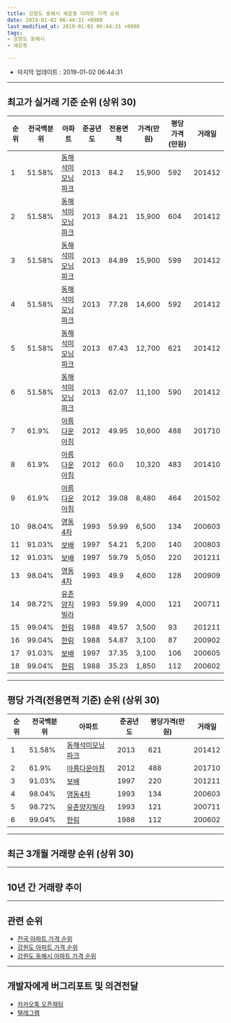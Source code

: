 ```yaml
---
title: 강원도 동해시 쇄운동 아파트 가격 순위
date: 2019-01-02 06:44:31 +0900
last_modified_at: 2019-01-02 06:44:31 +0900
tags:
- 강원도 동해시
- 쇄운동

---
```


* 마지막 업데이트 : 2019-01-02 06:44:31

---

## 최고가 실거래 기준 순위 (상위 30)


|순위|전국백분위|아파트|준공년도|전용면적|가격(만원)|평당가격(만원)|거래일|
|---|---|---|---|---|---|---|---|
|1|51.58%|[동해석미모닝파크](https://search.naver.com/search.naver?query=%EA%B0%95%EC%9B%90%EB%8F%84+%EB%8F%99%ED%95%B4%EC%8B%9C+%EC%87%84%EC%9A%B4%EB%8F%99+%EB%8F%99%ED%95%B4%EC%84%9D%EB%AF%B8%EB%AA%A8%EB%8B%9D%ED%8C%8C%ED%81%AC)|2013|84.2|15,900|592|201412|
|2|51.58%|[동해석미모닝파크](https://search.naver.com/search.naver?query=%EA%B0%95%EC%9B%90%EB%8F%84+%EB%8F%99%ED%95%B4%EC%8B%9C+%EC%87%84%EC%9A%B4%EB%8F%99+%EB%8F%99%ED%95%B4%EC%84%9D%EB%AF%B8%EB%AA%A8%EB%8B%9D%ED%8C%8C%ED%81%AC)|2013|84.21|15,900|604|201412|
|3|51.58%|[동해석미모닝파크](https://search.naver.com/search.naver?query=%EA%B0%95%EC%9B%90%EB%8F%84+%EB%8F%99%ED%95%B4%EC%8B%9C+%EC%87%84%EC%9A%B4%EB%8F%99+%EB%8F%99%ED%95%B4%EC%84%9D%EB%AF%B8%EB%AA%A8%EB%8B%9D%ED%8C%8C%ED%81%AC)|2013|84.89|15,900|599|201412|
|4|51.58%|[동해석미모닝파크](https://search.naver.com/search.naver?query=%EA%B0%95%EC%9B%90%EB%8F%84+%EB%8F%99%ED%95%B4%EC%8B%9C+%EC%87%84%EC%9A%B4%EB%8F%99+%EB%8F%99%ED%95%B4%EC%84%9D%EB%AF%B8%EB%AA%A8%EB%8B%9D%ED%8C%8C%ED%81%AC)|2013|77.28|14,600|592|201412|
|5|51.58%|[동해석미모닝파크](https://search.naver.com/search.naver?query=%EA%B0%95%EC%9B%90%EB%8F%84+%EB%8F%99%ED%95%B4%EC%8B%9C+%EC%87%84%EC%9A%B4%EB%8F%99+%EB%8F%99%ED%95%B4%EC%84%9D%EB%AF%B8%EB%AA%A8%EB%8B%9D%ED%8C%8C%ED%81%AC)|2013|67.43|12,700|621|201412|
|6|51.58%|[동해석미모닝파크](https://search.naver.com/search.naver?query=%EA%B0%95%EC%9B%90%EB%8F%84+%EB%8F%99%ED%95%B4%EC%8B%9C+%EC%87%84%EC%9A%B4%EB%8F%99+%EB%8F%99%ED%95%B4%EC%84%9D%EB%AF%B8%EB%AA%A8%EB%8B%9D%ED%8C%8C%ED%81%AC)|2013|62.07|11,100|590|201412|
|7|61.9%|[아름다운아침](https://search.naver.com/search.naver?query=%EA%B0%95%EC%9B%90%EB%8F%84+%EB%8F%99%ED%95%B4%EC%8B%9C+%EC%87%84%EC%9A%B4%EB%8F%99+%EC%95%84%EB%A6%84%EB%8B%A4%EC%9A%B4%EC%95%84%EC%B9%A8)|2012|49.95|10,600|488|201710|
|8|61.9%|[아름다운아침](https://search.naver.com/search.naver?query=%EA%B0%95%EC%9B%90%EB%8F%84+%EB%8F%99%ED%95%B4%EC%8B%9C+%EC%87%84%EC%9A%B4%EB%8F%99+%EC%95%84%EB%A6%84%EB%8B%A4%EC%9A%B4%EC%95%84%EC%B9%A8)|2012|60.0|10,320|483|201410|
|9|61.9%|[아름다운아침](https://search.naver.com/search.naver?query=%EA%B0%95%EC%9B%90%EB%8F%84+%EB%8F%99%ED%95%B4%EC%8B%9C+%EC%87%84%EC%9A%B4%EB%8F%99+%EC%95%84%EB%A6%84%EB%8B%A4%EC%9A%B4%EC%95%84%EC%B9%A8)|2012|39.08|8,480|464|201502|
|10|98.04%|[영동4차](https://search.naver.com/search.naver?query=%EA%B0%95%EC%9B%90%EB%8F%84+%EB%8F%99%ED%95%B4%EC%8B%9C+%EC%87%84%EC%9A%B4%EB%8F%99+%EC%98%81%EB%8F%994%EC%B0%A8)|1993|59.99|6,500|134|200603|
|11|91.03%|[보배](https://search.naver.com/search.naver?query=%EA%B0%95%EC%9B%90%EB%8F%84+%EB%8F%99%ED%95%B4%EC%8B%9C+%EC%87%84%EC%9A%B4%EB%8F%99+%EB%B3%B4%EB%B0%B0)|1997|54.21|5,200|140|200803|
|12|91.03%|[보배](https://search.naver.com/search.naver?query=%EA%B0%95%EC%9B%90%EB%8F%84+%EB%8F%99%ED%95%B4%EC%8B%9C+%EC%87%84%EC%9A%B4%EB%8F%99+%EB%B3%B4%EB%B0%B0)|1997|59.79|5,050|220|201211|
|13|98.04%|[영동4차](https://search.naver.com/search.naver?query=%EA%B0%95%EC%9B%90%EB%8F%84+%EB%8F%99%ED%95%B4%EC%8B%9C+%EC%87%84%EC%9A%B4%EB%8F%99+%EC%98%81%EB%8F%994%EC%B0%A8)|1993|49.9|4,600|128|200909|
|14|98.72%|[유존양지빌라](https://search.naver.com/search.naver?query=%EA%B0%95%EC%9B%90%EB%8F%84+%EB%8F%99%ED%95%B4%EC%8B%9C+%EC%87%84%EC%9A%B4%EB%8F%99+%EC%9C%A0%EC%A1%B4%EC%96%91%EC%A7%80%EB%B9%8C%EB%9D%BC)|1993|59.99|4,000|121|200711|
|15|99.04%|[한림](https://search.naver.com/search.naver?query=%EA%B0%95%EC%9B%90%EB%8F%84+%EB%8F%99%ED%95%B4%EC%8B%9C+%EC%87%84%EC%9A%B4%EB%8F%99+%ED%95%9C%EB%A6%BC)|1988|49.57|3,500|93|201211|
|16|99.04%|[한림](https://search.naver.com/search.naver?query=%EA%B0%95%EC%9B%90%EB%8F%84+%EB%8F%99%ED%95%B4%EC%8B%9C+%EC%87%84%EC%9A%B4%EB%8F%99+%ED%95%9C%EB%A6%BC)|1988|54.87|3,100|87|200902|
|17|91.03%|[보배](https://search.naver.com/search.naver?query=%EA%B0%95%EC%9B%90%EB%8F%84+%EB%8F%99%ED%95%B4%EC%8B%9C+%EC%87%84%EC%9A%B4%EB%8F%99+%EB%B3%B4%EB%B0%B0)|1997|37.35|3,100|106|200605|
|18|99.04%|[한림](https://search.naver.com/search.naver?query=%EA%B0%95%EC%9B%90%EB%8F%84+%EB%8F%99%ED%95%B4%EC%8B%9C+%EC%87%84%EC%9A%B4%EB%8F%99+%ED%95%9C%EB%A6%BC)|1988|35.23|1,850|112|200602|


---

## 평당 가격(전용면적 기준) 순위 (상위 30)


|순위|전국백분위|아파트|준공년도|평당가격(만원)|거래일|
|---|---|---|---|---|---|
|1|51.58%|[동해석미모닝파크](https://search.naver.com/search.naver?query=%EA%B0%95%EC%9B%90%EB%8F%84+%EB%8F%99%ED%95%B4%EC%8B%9C+%EC%87%84%EC%9A%B4%EB%8F%99+%EB%8F%99%ED%95%B4%EC%84%9D%EB%AF%B8%EB%AA%A8%EB%8B%9D%ED%8C%8C%ED%81%AC)|2013|621|201412|
|2|61.9%|[아름다운아침](https://search.naver.com/search.naver?query=%EA%B0%95%EC%9B%90%EB%8F%84+%EB%8F%99%ED%95%B4%EC%8B%9C+%EC%87%84%EC%9A%B4%EB%8F%99+%EC%95%84%EB%A6%84%EB%8B%A4%EC%9A%B4%EC%95%84%EC%B9%A8)|2012|488|201710|
|3|91.03%|[보배](https://search.naver.com/search.naver?query=%EA%B0%95%EC%9B%90%EB%8F%84+%EB%8F%99%ED%95%B4%EC%8B%9C+%EC%87%84%EC%9A%B4%EB%8F%99+%EB%B3%B4%EB%B0%B0)|1997|220|201211|
|4|98.04%|[영동4차](https://search.naver.com/search.naver?query=%EA%B0%95%EC%9B%90%EB%8F%84+%EB%8F%99%ED%95%B4%EC%8B%9C+%EC%87%84%EC%9A%B4%EB%8F%99+%EC%98%81%EB%8F%994%EC%B0%A8)|1993|134|200603|
|5|98.72%|[유존양지빌라](https://search.naver.com/search.naver?query=%EA%B0%95%EC%9B%90%EB%8F%84+%EB%8F%99%ED%95%B4%EC%8B%9C+%EC%87%84%EC%9A%B4%EB%8F%99+%EC%9C%A0%EC%A1%B4%EC%96%91%EC%A7%80%EB%B9%8C%EB%9D%BC)|1993|121|200711|
|6|99.04%|[한림](https://search.naver.com/search.naver?query=%EA%B0%95%EC%9B%90%EB%8F%84+%EB%8F%99%ED%95%B4%EC%8B%9C+%EC%87%84%EC%9A%B4%EB%8F%99+%ED%95%9C%EB%A6%BC)|1988|112|200602|


---

## 최근 3개월 거래량 순위 (상위 30)


<div style="width:100%;">
    <canvas id="deal_count_ranking" height="250"></canvas>
</div>


<script>
new Chart(document.getElementById("deal_count_ranking"), {
    type: 'horizontalBar',
    data: {
        labels: ['아름다운아침'],
        datasets: [{
            label: '실거래 수',
            data: [3],
            borderColor: "rgba(255, 0, 128, 1)",
            backgroundColor: "rgba(255, 0, 128, 0.5)",
            fill: false,
        }]
    },
    options: {
        responsive: true,
        title: {
            display: true,
            text: '최근 3개월 거래량 순위'
        },
        tooltips: {
            mode: 'index',
            intersect: false,
            callbacks: {
                title: function(tooltipItems, data) {
                    return "실거래 수:";
                },
                label: function(tooltipItem, data) {
                    return data.labels[tooltipItem.index] + ": " + tooltipItem.xLabel;
                }
            }
        },
        hover: {
            mode: 'nearest',
            intersect: true
        },
        scales: {
            xAxes: [{
                display: true,
                scaleLabel: {
                    display: true,
                    labelString: '실거래 수'
                },
                ticks: {
                    suggestedMin: 0,
                }
            }],
            yAxes: [{
                display: true,
                ticks: {
                    autoSkip: false,
                    callback: function(value, index, values) {
                        if (value.length > 15)
                            return value.substr(0, 13) + "...";
                        else
                            return value;
                    }
                },
                scaleLabel: {
                    display: false,
                }
            }]
        }
    }
});

</script>


---

## 10년 간 거래량 추이


<div style="width:100%;">
    <canvas id="deal_progress" height="250"></canvas>
</div>

<script>
new Chart(document.getElementById("deal_progress"), {
    type: 'line',
    data: {
        labels: ['200901','200902','200903','200904','200905','200906','200907','200908','200909','200910','200911','200912','201001','201002','201003','201004','201005','201006','201007','201008','201009','201010','201011','201012','201101','201102','201103','201104','201105','201106','201107','201108','201109','201110','201111','201112','201201','201202','201203','201204','201205','201206','201207','201208','201209','201210','201211','201212','201301','201302','201303','201304','201305','201306','201307','201308','201309','201310','201311','201312','201401','201402','201403','201404','201405','201406','201407','201408','201409','201410','201411','201412','201501','201502','201503','201504','201505','201506','201507','201508','201509','201510','201511','201512','201601','201602','201603','201604','201605','201606','201607','201608','201609','201610','201611','201612','201701','201702','201703','201704','201705','201706','201707','201708','201709','201710','201711','201712','201801','201802','201803','201804','201805','201806','201807','201808','201809','201810','201811','201812','201901'],
        datasets: [{
            label: '실거래 수',
            pointRadius: 1,
            data: [1, 1, 2, 0, 0, 0, 0, 1, 2, 1, 0, 0, 0, 0, 0, 0, 0, 0, 2, 0, 1, 0, 0, 0, 0, 0, 0, 0, 1, 1, 0, 0, 0, 0, 0, 0, 1, 1, 0, 1, 1, 0, 13, 8, 17, 12, 14, 7, 2, 5, 5, 23, 7, 7, 6, 5, 0, 5, 2, 1, 3, 2, 24, 27, 19, 20, 27, 30, 0, 1, 2, 71, 3, 4, 8, 4, 7, 2, 7, 3, 1, 5, 10, 4, 4, 6, 8, 5, 4, 5, 7, 2, 2, 8, 17, 15, 11, 12, 27, 11, 16, 16, 12, 8, 3, 8, 1, 2, 3, 2, 3, 10, 4, 2, 1, 3, 4, 6, 0, 3, 0],
            borderColor: "rgba(255, 201, 14, 1)",
            backgroundColor: "rgba(255, 201, 14, 0.5)",
            fill: true,
        }]
    },
    options: {
        responsive: true,
        title: {
            display: true,
            text: '10년간 거래량 추이'
        },
        tooltips: {
            mode: 'index',
            intersect: false,
        },
        hover: {
            mode: 'nearest',
            intersect: true
        },
        scales: {
            xAxes: [{
                display: true,
                scaleLabel: {
                    display: true,
                    labelString: '년/월'
                }
            }],
            yAxes: [{
                display: true,
                ticks: {
                    suggestedMin: 0,
                },
                scaleLabel: {
                    display: true,
                    labelString: '실거래 수'
                }
            }]
        }
    }
});

</script>


---

## 관련 순위

- [전국 아파트 가격 순위](https://inasie.github.io/apt-ranking/전국)
- [강원도 아파트 가격 순위](https://inasie.github.io/apt-ranking/강원도)
- [강원도 동해시 아파트 가격 순위](https://inasie.github.io/apt-ranking/강원도-동해시)


---

## 개발자에게 버그리포트 및 의견전달

- [카카오톡 오픈채팅](https://open.kakao.com/o/gLJUAP4)
- [텔레그램](https://t.me/inasie)

